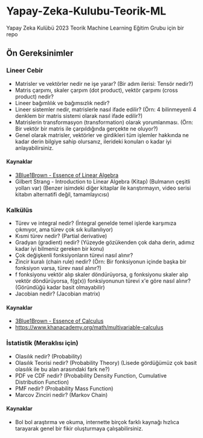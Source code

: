 # Yapay-Zeka-Kulubu-Teorik-ML
Yapay Zeka Kulübü 2023 Teorik Machine Learning Eğitim Grubu için bir repo

## Ön Gereksinimler

### Lineer Cebir

* Matrisler ve vektörler nedir ne işe yarar? (Bir adım ilerisi: Tensör nedir?)
* Matris çarpımı, skaler çarpım (dot product), vektör çarpımı (cross product) nedir?
* Lineer bağımlılık ve bağımsızlık nedir?
* Lineer sistemler nedir, matrislerle nasıl ifade edilir? (Örn: 4 bilinmeyenli 4 denklem bir matris sistemi olarak nasıl ifade edilir?)
* Matrislerin transformasyon (transformation) olarak yorumlanması. (Örn: Bir vektör bir matris ile çarpıldığında gerçekte ne oluyor?)
* Genel olarak matrisler, vektörler ve girdikleri tüm işlemler hakkında ne kadar derin bilgiye sahip olursanız, ilerideki konuları o kadar iyi anlayabilirsiniz.

#### Kaynaklar

* [3Blue1Brown - Essence of Linear Algebra](https://www.youtube.com/playlist?list=PLZHQObOWTQDPD3MizzM2xVFitgF8hE_ab)
* Gilbert Strang - Introduction to Linear Algebra (Kitap) (Bulmanın çeşitli yolları var) (Benzer isimdeki diğer kitaplar ile karıştırmayın, video serisi kitabın alternatifi değil, tamamlayıcısı)

### Kalkülüs

* Türev ve integral nedir? (İntegral genelde temel işlerde karşımıza çıkmıyor, ama türev çok sık kullanılıyor)
* Kısmi türev nedir? (Partial derivative)
* Gradyan (gradient) nedir? (Yüzeyde gözükenden çok daha derin, adımız kadar iyi bilmeniz gereken bir konu)
* Çok değişkenli fonksiyonların türevi nasıl alınır?
* Zincir kuralı (chain rule) nedir? (Örn: Bir fonksiyonun içinde başka bir fonksiyon varsa, türev nasıl alınır?)
* f fonksiyonu vektör alıp skaler döndürüyorsa, g fonksiyonu skaler alıp vektör döndürüyorsa, f(g(x)) fonksiyonunun türevi x'e göre nasıl alınır? (Göründüğü kadar basit olmayabilir)
* Jacobian nedir? (Jacobian matrix)

#### Kaynaklar

* [3Blue1Brown - Essence of Calculus](https://www.youtube.com/playlist?list=PLZHQObOWTQDMsr9K-rj53DwVRMYO3t5Yr)
* https://www.khanacademy.org/math/multivariable-calculus


### İstatistik (Meraklısı için)

* Olasılık nedir? (Probability)
* Olasılık Teorisi nedir? (Probability Theory) (Lisede gördüğümüz çok basit olasılık ile bu alan arasındaki fark ne?)
* PDF ve CDF nedir? (Probability Density Function, Cumulative Distribution Function)
* PMF nedir? (Probability Mass Function)
* Marcov Zinciri nedir? (Markov Chain)

#### Kaynaklar

* Bol bol araştırma ve okuma, internette birçok farklı kaynağı hızlıca tarayarak genel bir fikir oluşturmaya çalışabilirsiniz.
